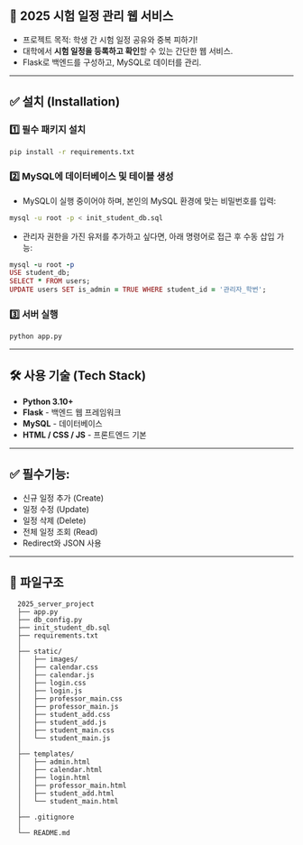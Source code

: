 ## 📘 2025 시험 일정 관리 웹 서비스

- 프로젝트 목적: 학생 간 시험 일정 공유와 중복 피하기!
- 대학에서 **시험 일정을 등록하고 확인**할 수 있는 간단한 웹 서비스.  
- Flask로 백엔드를 구성하고, MySQL로 데이터를 관리.
  
---

## ✅ 설치 (Installation)

### 1️⃣ 필수 패키지 설치

```bash
pip install -r requirements.txt
```

### 2️⃣ MySQL에 데이터베이스 및 테이블 생성

- MySQL이 실행 중이어야 하며, 본인의 MySQL 환경에 맞는 비밀번호를 입력:

```bash
mysql -u root -p < init_student_db.sql
```

- 관리자 권한을 가진 유저를 추가하고 싶다면, 아래 명령어로 접근 후 수동 삽입 가능:
```ruby
mysql -u root -p
USE student_db;
SELECT * FROM users;
UPDATE users SET is_admin = TRUE WHERE student_id = '관리자_학번';
```

### 3️⃣ 서버 실행

```bash
python app.py
```

---

## 🛠️ 사용 기술 (Tech Stack)

- **Python 3.10+**
- **Flask** - 백엔드 웹 프레임워크
- **MySQL** - 데이터베이스
- **HTML / CSS / JS** - 프론트엔드 기본

---

## ✅ 필수기능:
- 신규 일정 추가 (Create) 
- 일정 수정 (Update) 
- 일정 삭제 (Delete) 
- 전체 일정 조회 (Read) 
- Redirect와 JSON 사용 

---
 
## 📁 파일구조
```
  2025_server_project
  ├── app.py 
  ├── db_config.py 
  ├── init_student_db.sql 
  ├── requirements.txt 
  │
  ├── static/
  │   ├── images/
  │   ├── calendar.css
  │   ├── calendar.js
  │   ├── login.css
  │   ├── login.js
  │   ├── professor_main.css
  │   ├── professor_main.js
  │   ├── student_add.css 
  │   ├── student_add.js 
  │   ├── student_main.css 
  │   └── student_main.js 
  │
  ├── templates/ 
  │   ├── admin.html 
  │   ├── calendar.html 
  │   ├── login.html 
  │   ├── professor_main.html
  │   ├── student_add.html 
  │   └── student_main.html                                  
  │ 
  ├── .gitignore
  │ 
  └── README.md 
```

